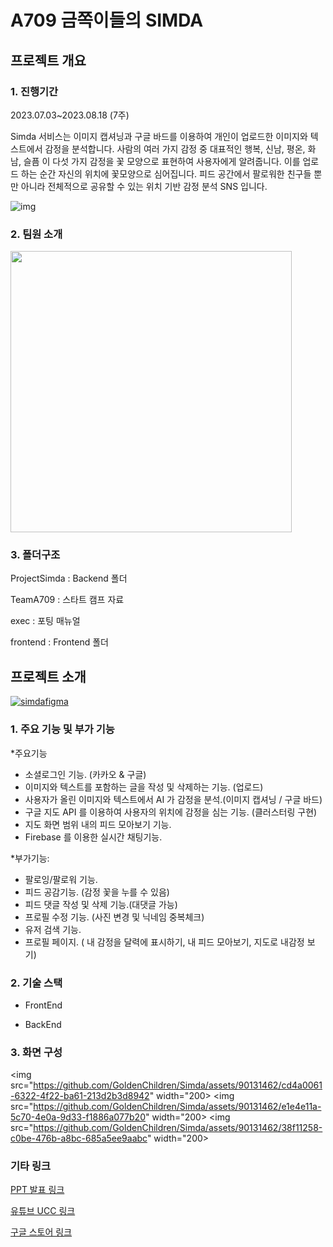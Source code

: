 # A709 금쪽이들의 SIMDA
## 프로젝트 개요
### 1. 진행기간
2023.07.03~2023.08.18 (7주)


 Simda 서비스는 이미지 캡셔닝과 구글 바드를 이용하여 개인이 업로드한 이미지와 텍스트에서 감정을 분석합니다. 사람의 여러 가지 감정 중 대표적인 행복, 신남, 평온, 화남, 슬픔 이 다섯 가지 감정을 꽃 모양으로 표현하여  사용자에게 알려줍니다. 이를 업로드 하는 순간 자신의 위치에 꽃모양으로 심어집니다. 피드 공간에서 팔로워한 친구들 뿐만 아니라 전체적으로 공유할 수 있는 위치 기반 감정 분석 SNS 입니다.

![img](/uploads/e5f1f09f57dee9581bd3b75f421d6e8b/img.gif)

### 2. 팀원 소개
<img src = "https://github.com/GoldenChildren/Simda/assets/122460802/259cd89a-9830-4c01-a9c5-4ae888cdc17b" width="450">

### 3. 폴더구조
ProjectSimda : Backend 폴더

TeamA709 : 스타트 캠프 자료

exec : 포팅 매뉴얼

frontend : Frontend 폴더 

## 프로젝트 소개
[![simdafigma](https://github.com/GoldenChildren/Simda/assets/122460802/de619e2a-7a0b-43d9-8fe0-07b2676c0c48)](https://www.figma.com/file/igLEfKOzK9Lbuq1UnitkYK/%EC%8B%AC%EB%8B%A4?type=design&node-id=0-1&mode=design)

### 1. 주요 기능 및 부가 기능
*주요기능
- 소셜로그인 기능. (카카오 & 구글)
- 이미지와 텍스트를 포함하는 글을 작성 및 삭제하는 기능. (업로드)
- 사용자가 올린 이미지와 텍스트에서 AI 가 감정을 분석.(이미지 캡셔닝 / 구글 바드)
- 구글 지도 API 를 이용하여 사용자의 위치에 감정을 심는 기능. (클러스터링 구현)
- 지도 화면 범위 내의 피드 모아보기 기능.
- Firebase 를 이용한 실시간 채팅기능.


*부가기능:
- 팔로잉/팔로워 기능.
- 피드 공감기능. (감정 꽃을 누를 수 있음)
- 피드 댓글 작성 및 삭제 기능.(대댓글 가능)
- 프로필 수정 기능. (사진 변경 및 닉네임 중복체크)
- 유저 검색 기능.
- 프로필 페이지. ( 내 감정을 달력에 표시하기, 내 피드 모아보기,  지도로 내감정 보기)



### 2. 기술 스택 
+ FrontEnd

+ BackEnd

### 3. 화면 구성
<img src="https://github.com/GoldenChildren/Simda/assets/90131462/cd4a0061-6322-4f22-ba61-213d2b3d8942" width="200>
<img src="https://github.com/GoldenChildren/Simda/assets/90131462/e1e4e11a-5c70-4e0a-9d33-f1886a077b20" width="200>
<img src="https://github.com/GoldenChildren/Simda/assets/90131462/38f11258-c0be-476b-a8bc-685a5ee9aabc" width="200>


### 기타 링크
[PPT 발표 링크](https://www.canva.com/design/DAFrwICNf5A/kD4WbLgilbaFHOxD8VQ5-g/view?utm_content=DAFrwICNf5A&utm_campaign=designshare&utm_medium=link&utm_source=publishsharelink)

[유튜브 UCC 링크](https://www.youtube.com/watch?v=chIZHW4fDa0&feature=youtu.be)

[구글 스토어 링크](https://play.google.com/store/apps/details?id=com.ssafy.simda.simda)
